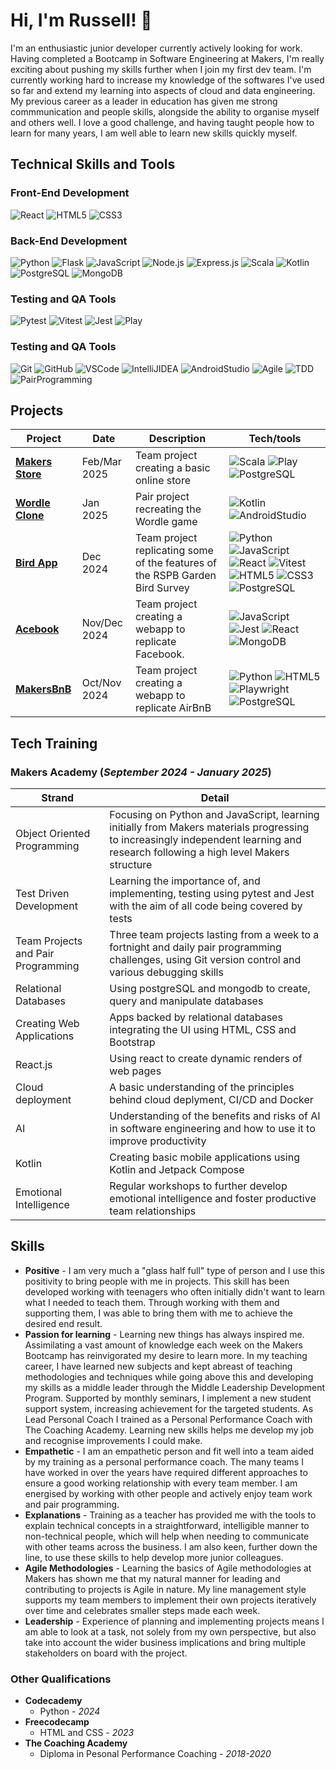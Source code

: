 # Hi, I'm Russell! :wave:

I'm an enthusiastic junior developer currently actively looking for work. Having completed a Bootcamp in Software Engineering at Makers, I'm really exciting about pushing my skills further when I join my first dev team. I'm currently working hard to increase my knowledge of the softwares I've used so far and extend my learning into aspects of cloud and data engineering. My previous career as a leader in education has given me strong commmunication and people skills, alongside the ability to organise myself and others well. I love a good challenge, and having taught people how to learn for many years, I am well able to learn new skills quickly myself.

## Technical Skills and Tools
### Front-End Development
![React](https://img.shields.io/badge/React-61DAFB?style=for-the-badge&logo=react&logoColor=black)
![HTML5](https://img.shields.io/badge/HTML5-E34F26?style=for-the-badge&logo=html5&logoColor=white)
![CSS3](https://img.shields.io/badge/CSS3-1572B6?style=for-the-badge&logo=css3&logoColor=white)

### Back-End Development
![Python](https://img.shields.io/badge/Python-3776AB?style=for-the-badge&logo=python&logoColor=white)
![Flask](https://img.shields.io/badge/Flask-000000?style=for-the-badge&logo=flask&logoColor=white)
![JavaScript](https://img.shields.io/badge/JavaScript-EFD81B?style=for-the-badge&logo=javascript&logoColor=black)
![Node.js](https://img.shields.io/badge/Node.js-8BBF3E?style=for-the-badge&logo=node.js&logoColor=white)
![Express.js](https://img.shields.io/badge/Express.js-E5E5EA?style=for-the-badge&logo=express&logoColor=black)
![Scala](https://img.shields.io/badge/Scala-E8D4D2?style=for-the-badge&logo=scala&logoColor=D73322)
![Kotlin](https://img.shields.io/badge/Kotlin-7B68E4?style=for-the-badge&logo=kotlin&logoColor=white)
![PostgreSQL](https://img.shields.io/badge/PostgreSQL-31648C?style=for-the-badge&logo=postgresql&logoColor=white)
![MongoDB](https://img.shields.io/badge/MongoDB-138D4D?style=for-the-badge&logo=mongodb&logoColor=white)

### Testing and QA Tools
![Pytest](https://img.shields.io/badge/Pytest-D82714?style=for-the-badge&logo=pytest&logoColor=white)
![Vitest](https://img.shields.io/badge/Vitest-F4C129?style=for-the-badge&logo=vitest&logoColor=white)
![Jest](https://img.shields.io/badge/Jest-944058?style=for-the-badge&logo=jest&logoColor=white)
![Play](https://img.shields.io/badge/Play-8ECB3A?style=for-the-badge&logo=play&logoColor=white)
### Testing and QA Tools
![Git](https://img.shields.io/badge/Git-E84F32?style=for-the-badge&logo=git&logoColor=white)
![GitHub](https://img.shields.io/badge/GitHub-black?style=for-the-badge&logo=github&logoColor=white)
![VSCode](https://img.shields.io/badge/VS_Code-0074C7?style=for-the-badge&logoColor=white)
![IntelliJIDEA](https://img.shields.io/badge/IntelliJ_IDEA-F72F5A?style=for-the-badge&logoColor=white)
![AndroidStudio](https://img.shields.io/badge/Android_Studio-74B233?style=for-the-badge&logo=Android&logoColor=white)
![Agile](https://img.shields.io/badge/Agile-6B256B?style=for-the-badge&logo=agile&logoColor=white)
![TDD](https://img.shields.io/badge/TDD-F7C958?style=for-the-badge&logoColor=white)
![PairProgramming](https://img.shields.io/badge/Pair_Programming-BB0C0C?style=for-the-badge&logo=scalaplay&logoColor=white)


## Projects

| Project          | Date | Description                    | Tech/tools        |
| ---------------- | ---- |-----------------              | ----------------- |
| [**Makers Store**](https://github.com/RussellColes/makers_projects_store_scala_play) | Feb/Mar 2025 | Team project creating a basic online store | ![Scala](https://img.shields.io/badge/Scala-E8D4D2?style=for-the-badge&logo=scala&logoColor=D73322) ![Play](https://img.shields.io/badge/Play-8ECB3A?style=for-the-badge&logo=play&logoColor=white) ![PostgreSQL](https://img.shields.io/badge/PostgreSQL-31648C?style=for-the-badge&logo=postgresql&logoColor=white) |
| [**Wordle Clone**](https://github.com/RussellColes/makers_projects_wordle_clone) | Jan 2025 | Pair project recreating the Wordle game | ![Kotlin](https://img.shields.io/badge/Kotlin-7B68E4?style=for-the-badge&logo=kotlin&logoColor=white) ![AndroidStudio](https://img.shields.io/badge/Android_Studio-74B233?style=for-the-badge&logo=Android&logoColor=white) |
| [**Bird App**](https://github.com/RussellColes/makers_projects_bird_app)     | Dec 2024 | Team project replicating some of the features of the RSPB Garden Bird Survey | ![Python](https://img.shields.io/badge/Python-3776AB?style=for-the-badge&logo=python&logoColor=white) ![JavaScript](https://img.shields.io/badge/JavaScript-EFD81B?style=for-the-badge&logo=javascript&logoColor=black) ![React](https://img.shields.io/badge/React-61DAFB?style=for-the-badge&logo=react&logoColor=black) ![Vitest](https://img.shields.io/badge/Vitest-F4C129?style=for-the-badge&logo=vitest&logoColor=white)  ![HTML5](https://img.shields.io/badge/HTML5-E34F26?style=for-the-badge&logo=html5&logoColor=white) ![CSS3](https://img.shields.io/badge/CSS3-1572B6?style=for-the-badge&logo=css3&logoColor=white) ![PostgreSQL](https://img.shields.io/badge/PostgreSQL-31648C?style=for-the-badge&logo=postgresql&logoColor=white) |
| [**Acebook**](https://github.com/RussellColes/projects_makers_acebook)      | Nov/Dec 2024 | Team project creating a webapp to replicate Facebook. | ![JavaScript](https://img.shields.io/badge/JavaScript-EFD81B?style=for-the-badge&logo=javascript&logoColor=black) ![Jest](https://img.shields.io/badge/Jest-944058?style=for-the-badge&logo=jest&logoColor=white) ![React](https://img.shields.io/badge/React-61DAFB?style=for-the-badge&logo=react&logoColor=black)  ![MongoDB](https://img.shields.io/badge/MongoDB-138D4D?style=for-the-badge&logo=mongodb&logoColor=white) |
| [**MakersBnB**](https://github.com/RussellColes/makers_projects_MakersBnB)    | Oct/Nov 2024 | Team project creating a webapp to replicate AirBnB    | ![Python](https://img.shields.io/badge/Python-3776AB?style=for-the-badge&logo=python&logoColor=white) ![HTML5](https://img.shields.io/badge/HTML5-E34F26?style=for-the-badge&logo=html5&logoColor=white) ![Playwright](https://img.shields.io/badge/Playwright-44BA4A?style=for-the-badge&logoColor=white) ![PostgreSQL](https://img.shields.io/badge/PostgreSQL-31648C?style=for-the-badge&logo=postgresql&logoColor=white) |




## Tech Training
### Makers Academy (_September 2024 - January 2025_)
| Strand | Detail |
| -------| -------|
| Object Oriented Programming | Focusing on Python and JavaScript, learning initially from Makers materials progressing to increasingly independent learning and research following a high level Makers structure|
| Test Driven Development | Learning the importance of, and implementing, testing using pytest and Jest with the aim of all code being covered by tests|
| Team Projects and Pair Programming | Three team projects lasting from a week to a fortnight and daily pair programming challenges, using Git version control and various debugging skills |
| Relational Databases | Using postgreSQL and mongodb to create, query and manipulate databases |
| Creating Web Applications | Apps backed by relational databases integrating the UI using HTML, CSS and Bootstrap
| React.js | Using react to create dynamic renders of web pages
| Cloud deployment | A basic understanding of the principles behind cloud deplyment, CI/CD and Docker |
| AI | Understanding of the benefits and risks of AI in software engineering and how to use it to improve productivity
| Kotlin | Creating basic mobile applications using Kotlin and Jetpack Compose
| Emotional Intelligence | Regular workshops to further develop emotional intelligence and foster productive team relationships |

## Skills

- **Positive** - I am very much a "glass half full" type of person and I use this positivity to bring people with me in projects. This skill has been developed working with teenagers who often initially didn't want to learn what I needed to teach them. Through working with them and supporting them, I was able to bring them with me to achieve the desired end result.
- **Passion for learning** - Learning new things has always inspired me. Assimilating a vast amount of knowledge each week on the Makers Bootcamp has reinvigorated my desire to learn more. In my teaching career, I have learned new subjects and kept abreast of teaching methodologies and techniques while going above this and developing my skills as a middle leader through the Middle Leadership Development Program. Supported by monthly seminars, I implement a new student support system, increasing achievement for the targeted students. As Lead Personal Coach I trained as a Personal Performance Coach with The Coaching Academy. Learning new skills helps me develop my job and recognise improvements I could make.
- **Empathetic** -  I am an empathetic person and fit well into a team aided by my training as a personal performance coach. The many teams I have worked in over the years have required different approaches to ensure a good working relationship with every team member. I am energised by working with other people and actively enjoy team work and pair programming. 
- **Explanations** - Training as a teacher has provided me with the tools to explain technical concepts in a straightforward, intelligible manner to non-technical people, which will help when needing to communicate with other teams across the business. I am also keen, further down the line, to use these skills to help develop more junior colleagues.
- **Agile Methodologies** - Learning the basics of Agile methodologies at Makers has shown me that my natural manner for leading and contributing to projects is Agile in nature. My line management style supports my team members to implement their own projects iteratively over time and celebrates smaller steps made each week.
- **Leadership** - Experience of planning and implementing projects means I am able to look at a task, not solely from my own perspective, but also take into account the wider business implications and bring multiple stakeholders on board with the project.


### Other Qualifications

- **Codecademy** 
    - Python - _2024_
- **Freecodecamp**
    - HTML and CSS - _2023_
- **The Coaching Academy** 
    - Diploma in Pesonal Performance Coaching - _2018-2020_
